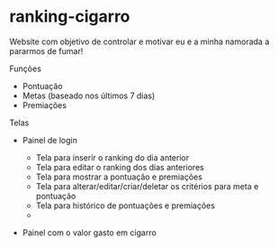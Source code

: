 # ranking-cigarro
Website com objetivo de controlar e motivar eu e a minha namorada a pararmos de fumar!

Funções

- Pontuação
- Metas (baseado nos últimos 7 dias)
- Premiações

Telas
- Painel de login
    
  - Tela para inserir o ranking do dia anterior
  - Tela para editar o ranking dos dias anteriores
  - Tela para mostrar a pontuação e premiações
  - Tela para alterar/editar/criar/deletar os critérios para meta e pontuação
  - Tela para histórico de pontuações e premiações
  - 
 
- Painel com o valor gasto em cigarro
